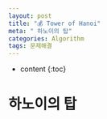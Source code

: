 ```yaml
---
layout: post
title: "💰 Tower of Hanoi"
meta: " 하노이의 탑"
categories: Algorithm
tags: 문제해결
---
```




* content
{:toc}
# 하노이의 탑


